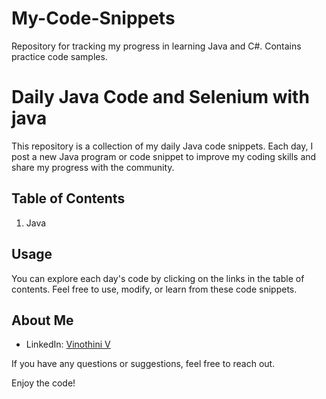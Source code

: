 # My-Code-Snippets
 Repository for tracking my progress in learning Java and C#. Contains practice code samples.
 
# Daily Java Code and Selenium with java

This repository is a collection of my daily Java code snippets. Each day, I post a new Java program or code snippet to improve my coding skills and share my progress with the community.

## Table of Contents
1. Java

## Usage

You can explore each day's code by clicking on the links in the table of contents. Feel free to use, modify, or learn from these code snippets.

## About Me

- LinkedIn: [Vinothini V ](https://www.linkedin.com/feed/)

If you have any questions or suggestions, feel free to reach out.

Enjoy the code!
 

